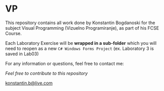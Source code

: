 # VP
This repository contains all work done by Konstantin Bogdanoski
for the subject Visual Programming (Vizuelno Programiranje), as 
part of his FCSE Course.

Each Laboratory Exercise will be **wrapped in a sub-folder** which you will need
to reopen as a new `C# Windows Forms Project` (ex. Laboratory 3 is saved in Lab03)

For any information or questions, feel free to contact me:

_Feel free to contribute to this repository_

konstantin.b@live.com
